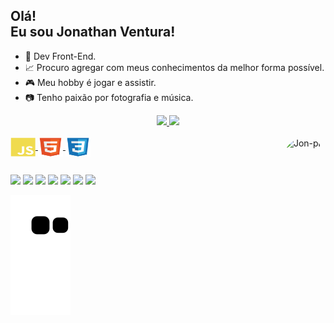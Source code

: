 ## Olá!<br> Eu sou Jonathan Ventura!

- 📖 Dev Front-End.
- 📈 Procuro agregar com meus conhecimentos da melhor forma possível.
- 🎮 Meu hobby é jogar e assistir. 
- 📷 Tenho paixão por fotografia e música.

<div align="center">
  <a href="https://github.com/JonGlazkov">
  <img width="49%" src="https://github-readme-stats.vercel.app/api?username=JonGlazkov&show_icons=true&theme=dark&include_all_commits=true&count_private=true"/>
  <img width="48%" src="https://github-readme-stats.vercel.app/api/top-langs/?username=JonGlazkov&layout=compact&langs_count=7&theme=dark"/>
</div>

<div style="display: inline_block"><br>
  <img align="center" alt="Jon-Js" height="30" width="40" src="https://raw.githubusercontent.com/devicons/devicon/master/icons/javascript/javascript-plain.svg">
  <img align="center" alt="Jon-HTML" height="30" width="40" src="https://raw.githubusercontent.com/devicons/devicon/master/icons/html5/html5-original.svg">
  <img align="center" alt="Jon-CSS" height="30" width="40" src="https://raw.githubusercontent.com/devicons/devicon/master/icons/css3/css3-original.svg">
 <img align="right" alt="Jon-pic" height="150" style="border-radius:50px;" src="https://cdn.discordapp.com/attachments/516398929571741698/975983326403891230/jon-animated.png">
</div>
  
  
  ##
  
  <div>
  <a href="https://steamcommunity.com/id/Potrinho/" target="_blank"><img src="https://img.shields.io/badge/Steam-000000?style=for-the-badge&logo=steam&logoColor=white" target="_blank"></a>
    <a href="https://account.xbox.com/pt-BR/Profile?xr=mebarnav" target="_blank"><img src="https://img.shields.io/badge/Xbox-107C10?style=for-the-badge&logo=xbox&logoColor=white" target="_blank"></a>
    <a href="https://open.spotify.com/user/12145615518?si=a46ea7b9aec74cc9" target="_blank"><img src="https://img.shields.io/badge/Spotify-1ED760?&style=for-the-badge&logo=spotify&logoColor=white" target="_blank"></a>
 <a href="https://discord.gg/q8yEHQeJXA" target="_blank"><img src="https://img.shields.io/badge/Discord-7289DA?style=for-the-badge&logo=discord&logoColor=white" target="_blank"></a> 
  <a href = "mailto:jonathan_vmacedo@hotmail.com"><img src="https://img.shields.io/badge/Microsoft_Outlook-0078D4?style=for-the-badge&logo=microsoft-outlook&logoColor=white" target="_blank"></a>
  <a href="https://www.linkedin.com/in/jonglazkov/" target="_blank"><img src="https://img.shields.io/badge/-LinkedIn-%230077B5?style=for-the-badge&logo=linkedin&logoColor=white" target="_blank"></a>
  <a href="https://www.instagram.com/jonglazkov/" target="_blank"><img src="https://img.shields.io/badge/-Instagram-%23E4405F?style=for-the-badge&logo=instagram&logoColor=white" target="_blank"></a>
 
  ![Snake animation](https://github.com/JonGlazkov/JonGlazkov/blob/output/github-contribution-grid-snake.svg)
  </div>

